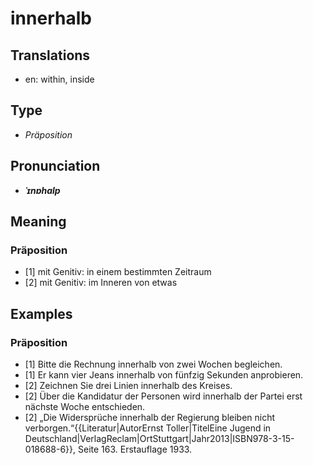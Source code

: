 # innerhalb
## Translations
- en: within, inside
## Type
- _Präposition_
## Pronunciation
- **_ˈɪnɐhalp_**
## Meaning
### Präposition
- [1] mit Genitiv: in einem bestimmten Zeitraum
- [2] mit Genitiv: im Inneren von etwas
## Examples
### Präposition
- [1] Bitte die Rechnung innerhalb von zwei Wochen begleichen.
- [1] Er kann vier Jeans innerhalb von fünfzig Sekunden anprobieren.
- [2] Zeichnen Sie drei Linien innerhalb des Kreises.
- [2] Über die Kandidatur der Personen wird innerhalb der Partei erst nächste Woche entschieden.
- [2] „Die Widersprüche innerhalb der Regierung bleiben nicht verborgen.“<ref>{{Literatur|AutorErnst Toller|TitelEine Jugend in Deutschland|VerlagReclam|OrtStuttgart|Jahr2013|ISBN978-3-15-018688-6}}, Seite 163. Erstauflage 1933.</ref>
